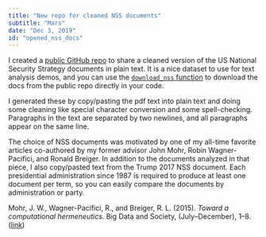 ```yaml
---
title: "New repo for cleaned NSS documents"
subtitle: "Mars"
date: "Dec 3, 2019"
id: "opened_nss_docs"
---
```


I created a [public GitHub repo](https://github.com/devincornell/nssdocs) to share a cleaned version of the US National Security Strategy documents in plain text. It is a nice dataset to use for text analysis demos, and you can use the [`download_nss` function](https://github.com/devincornell/nssdocs/blob/master/example_download.py) to download the docs from the public repo directly in your code.

I generated these by copy/pasting the pdf text into plain text and doing some cleaning like special character conversion and some spell-checking. Paragraphs in the text are separated by two newlines, and all paragraphs appear on the same line.

The choice of NSS documents was motivated by one of my all-time favorite articles co-authored by my former advisor John Mohr, Robin Wagner-Pacifici, and Ronald Breiger. In addition to the documents analyzed in that piece, I also copy/pasted text from the Trump 2017 NSS document. Each presidential administration since 1987 is required to produce at least one document per term, so you can easily compare the documents by administration or party. 

Mohr, J. W., Wagner-Pacifici, R., and Breiger, R. L. (2015). *Toward a computational hermeneutics.* Big Data and Society, (July–December), 1–8. ([link](https://journals.sagepub.com/doi/full/10.1177/2053951715613809))


